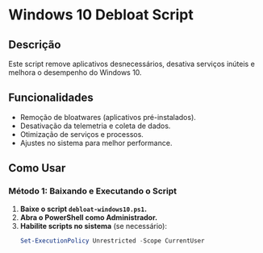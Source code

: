 # Windows 10 Debloat Script

## Descrição

Este script remove aplicativos desnecessários, desativa serviços inúteis e melhora o desempenho do Windows 10. 

## Funcionalidades

- Remoção de bloatwares (aplicativos pré-instalados).
- Desativação da telemetria e coleta de dados.
- Otimização de serviços e processos.
- Ajustes no sistema para melhor performance.

## Como Usar

### Método 1: Baixando e Executando o Script

1. **Baixe o script `debloat-windows10.ps1`.**
2. **Abra o PowerShell como Administrador.**
3. **Habilite scripts no sistema** (se necessário):
   ```powershell
   Set-ExecutionPolicy Unrestricted -Scope CurrentUser
